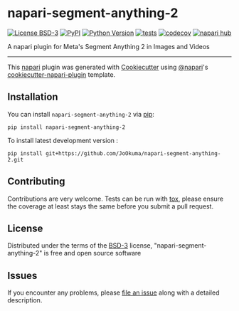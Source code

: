 # napari-segment-anything-2

[![License BSD-3](https://img.shields.io/pypi/l/napari-segment-anything-2.svg?color=green)](https://github.com/JoOkuma/napari-segment-anything-2/raw/main/LICENSE)
[![PyPI](https://img.shields.io/pypi/v/napari-segment-anything-2.svg?color=green)](https://pypi.org/project/napari-segment-anything-2)
[![Python Version](https://img.shields.io/pypi/pyversions/napari-segment-anything-2.svg?color=green)](https://python.org)
[![tests](https://github.com/JoOkuma/napari-segment-anything-2/workflows/tests/badge.svg)](https://github.com/JoOkuma/napari-segment-anything-2/actions)
[![codecov](https://codecov.io/gh/JoOkuma/napari-segment-anything-2/branch/main/graph/badge.svg)](https://codecov.io/gh/JoOkuma/napari-segment-anything-2)
[![napari hub](https://img.shields.io/endpoint?url=https://api.napari-hub.org/shields/napari-segment-anything-2)](https://napari-hub.org/plugins/napari-segment-anything-2)

A napari plugin for Meta's Segment Anything 2 in Images and Videos

----------------------------------

This [napari] plugin was generated with [Cookiecutter] using [@napari]'s [cookiecutter-napari-plugin] template.

<!--
Don't miss the full getting started guide to set up your new package:
https://github.com/napari/cookiecutter-napari-plugin#getting-started

and review the napari docs for plugin developers:
https://napari.org/stable/plugins/index.html
-->

## Installation

You can install `napari-segment-anything-2` via [pip]:

    pip install napari-segment-anything-2



To install latest development version :

    pip install git+https://github.com/JoOkuma/napari-segment-anything-2.git


## Contributing

Contributions are very welcome. Tests can be run with [tox], please ensure
the coverage at least stays the same before you submit a pull request.

## License

Distributed under the terms of the [BSD-3] license,
"napari-segment-anything-2" is free and open source software

## Issues

If you encounter any problems, please [file an issue] along with a detailed description.

[napari]: https://github.com/napari/napari
[Cookiecutter]: https://github.com/audreyr/cookiecutter
[@napari]: https://github.com/napari
[MIT]: http://opensource.org/licenses/MIT
[BSD-3]: http://opensource.org/licenses/BSD-3-Clause
[GNU GPL v3.0]: http://www.gnu.org/licenses/gpl-3.0.txt
[GNU LGPL v3.0]: http://www.gnu.org/licenses/lgpl-3.0.txt
[Apache Software License 2.0]: http://www.apache.org/licenses/LICENSE-2.0
[Mozilla Public License 2.0]: https://www.mozilla.org/media/MPL/2.0/index.txt
[cookiecutter-napari-plugin]: https://github.com/napari/cookiecutter-napari-plugin

[file an issue]: https://github.com/JoOkuma/napari-segment-anything-2/issues

[napari]: https://github.com/napari/napari
[tox]: https://tox.readthedocs.io/en/latest/
[pip]: https://pypi.org/project/pip/
[PyPI]: https://pypi.org/
